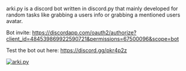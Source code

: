 arki.py is a discord bot written in discord.py that mainly developed for random tasks like grabbing a users info or grabbing a mentioned users avatar.

Bot invite: https://discordapp.com/oauth2/authorize?client_id=484539869922590721&permissions=67500096&scope=bot

Test the bot out here: https://discord.gg/pkr4p2z

<a href="https://discordbots.org/bot/484539869922590721" >
  <img src="https://discordbots.org/api/widget/484539869922590721.svg" alt="arki.py" />
</a>
